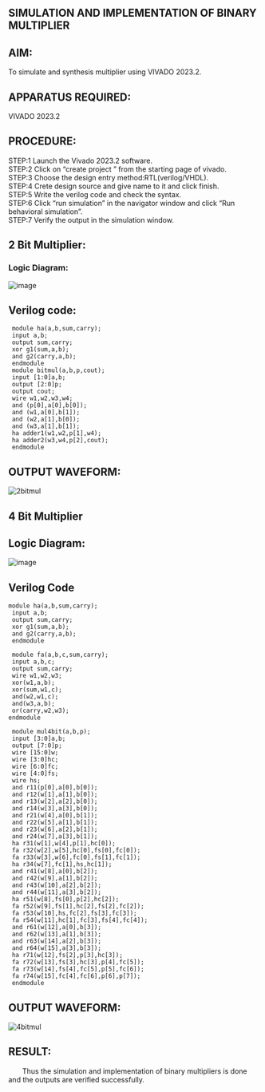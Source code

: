 ## SIMULATION AND IMPLEMENTATION OF BINARY MULTIPLIER
## AIM: 
 To simulate and synthesis multiplier using VIVADO 2023.2.

## APPARATUS REQUIRED:
VIVADO 2023.2
  
## PROCEDURE:
 STEP:1 Launch the Vivado 2023.2 software.<br>
 STEP:2 Click on “create project ” from the starting page of vivado.<br>
 STEP:3 Choose the design entry method:RTL(verilog/VHDL).<br>
 STEP:4 Crete design source and give name to it and click finish.<br>
 STEP:5 Write the verilog code and check the syntax.<br>
 STEP:6 Click “run simulation” in the navigator window and click “Run behavioral simulation”.<br>
 STEP:7 Verify the output in the simulation window.<br>
 



## 2 Bit Multiplier:
### Logic Diagram:


![image](https://github.com/navaneethans/VLSI-LAB-EXP-3/assets/6987778/7713750f-65e6-41c0-8082-5005eac4031c)
## Verilog code:
```
 module ha(a,b,sum,carry);
 input a,b;
 output sum,carry;
 xor g1(sum,a,b);
 and g2(carry,a,b);
 endmodule
 module bitmul(a,b,p,cout);
 input [1:0]a,b;
 output [2:0]p;
 output cout;
 wire w1,w2,w3,w4;
 and (p[0],a[0],b[0]);
 and (w1,a[0],b[1]);
 and (w2,a[1],b[0]);
 and (w3,a[1],b[1]);
 ha adder1(w1,w2,p[1],w4);
 ha adder2(w3,w4,p[2],cout);
 endmodule
```
## OUTPUT WAVEFORM:

![2bitmul](https://github.com/TharunPR/VLSI-LAB-EXP-3/assets/117915125/163f3804-c192-49e9-8548-ac16251ab47c)




## 4 Bit Multiplier
## Logic Diagram:

![image](https://github.com/navaneethans/VLSI-LAB-EXP-3/assets/6987778/d95215dd-8cf1-4e08-93cc-96adfdd7fbdc)


## Verilog Code
```
module ha(a,b,sum,carry);
 input a,b;
 output sum,carry;
 xor g1(sum,a,b);
 and g2(carry,a,b);
 endmodule
 
 module fa(a,b,c,sum,carry);
 input a,b,c;
 output sum,carry;
 wire w1,w2,w3;
 xor(w1,a,b);
 xor(sum,w1,c);
 and(w2,w1,c);
 and(w3,a,b);
 or(carry,w2,w3);
endmodule
 
 module mul4bit(a,b,p);
 input [3:0]a,b;
 output [7:0]p;
 wire [15:0]w;
 wire [3:0]hc;
 wire [6:0]fc;
 wire [4:0]fs;
 wire hs;
 and r11(p[0],a[0],b[0]);
 and r12(w[1],a[1],b[0]);
 and r13(w[2],a[2],b[0]);
 and r14(w[3],a[3],b[0]);
 and r21(w[4],a[0],b[1]);
 and r22(w[5],a[1],b[1]);
 and r23(w[6],a[2],b[1]);
 and r24(w[7],a[3],b[1]);
 ha r31(w[1],w[4],p[1],hc[0]);
 fa r32(w[2],w[5],hc[0],fs[0],fc[0]);
 fa r33(w[3],w[6],fc[0],fs[1],fc[1]);
 ha r34(w[7],fc[1],hs,hc[1]);
 and r41(w[8],a[0],b[2]);
 and r42(w[9],a[1],b[2]);
 and r43(w[10],a[2],b[2]);
 and r44(w[11],a[3],b[2]);
 ha r51(w[8],fs[0],p[2],hc[2]);
 fa r52(w[9],fs[1],hc[2],fs[2],fc[2]);
 fa r53(w[10],hs,fc[2],fs[3],fc[3]);
 fa r54(w[11],hc[1],fc[3],fs[4],fc[4]);
 and r61(w[12],a[0],b[3]);
 and r62(w[13],a[1],b[3]);
 and r63(w[14],a[2],b[3]);
 and r64(w[15],a[3],b[3]);
 ha r71(w[12],fs[2],p[3],hc[3]);
 fa r72(w[13],fs[3],hc[3],p[4],fc[5]);
 fa r73(w[14],fs[4],fc[5],p[5],fc[6]);
 fa r74(w[15],fc[4],fc[6],p[6],p[7]);
 endmodule
```

## OUTPUT WAVEFORM:

![4bitmul](https://github.com/TharunPR/VLSI-LAB-EXP-3/assets/117915125/f8e4bedf-bdde-4397-893d-0d49ad94d584)

## RESULT:
&emsp;&emsp;Thus the simulation and implementation of binary multipliers is done and the outputs are verified successfully.





